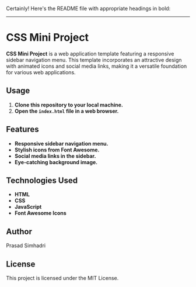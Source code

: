 Certainly! Here's the README file with appropriate headings in bold:

---

# **CSS Mini Project**

**CSS Mini Project** is a web application template featuring a responsive sidebar navigation menu. This template incorporates an attractive design with animated icons and social media links, making it a versatile foundation for various web applications.

## **Usage**

1. **Clone this repository to your local machine.**
2. **Open the `index.html` file in a web browser.**

## **Features**

- **Responsive sidebar navigation menu.**
- **Stylish icons from Font Awesome.**
- **Social media links in the sidebar.**
- **Eye-catching background image.**

## **Technologies Used**

- **HTML**
- **CSS**
- **JavaScript**
- **Font Awesome Icons**

## **Author**
 Prasad Simhadri
## **License**
This project is licensed under the MIT License.
